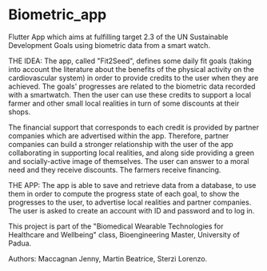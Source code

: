 # Biometric_app

Flutter App which aims at fulfilling target 2.3 of the UN Sustainable Development Goals using biometric data from a smart watch.

THE IDEA: The app, called "Fit2Seed", defines some daily fit goals (taking into account the literature about the benefits of the physical activity on the cardiovascular system) in order to provide credits to the user when they are achieved. The goals' progresses are related to the biometric data recorded with a smartwatch. Then the user can use these credits to support a local farmer and other small local realities in turn of some discounts at their shops.

The financial support that corresponds to each credit is provided by partner companies which are advertised within the app. Therefore, partner companies can build a stronger relationship with the user of the app collaborating in supporting local realities, and along side providing a green and socially-active image of themselves. The user can answer to a moral need and they receive discounts. The farmers receive financing.

THE APP: The app is able to save and retrieve data from a database, to use them in order to compute the progress state of each goal, to show the progresses to the user, to advertise local realities and partner companies. The user is asked to create an account with ID and password and to log in.

This project is part of the "Biomedical Wearable Technologies for Healthcare and Wellbeing" class, Bioengineering Master, University of Padua.

Authors: Maccagnan Jenny, Martin Beatrice, Sterzi Lorenzo.
